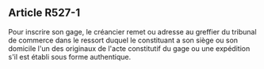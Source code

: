 Article R527-1
----
Pour inscrire son gage, le créancier remet ou adresse au greffier du tribunal de
commerce dans le ressort duquel le constituant a son siège ou son domicile l'un
des originaux de l'acte constitutif du gage ou une expédition s'il est établi
sous forme authentique.
